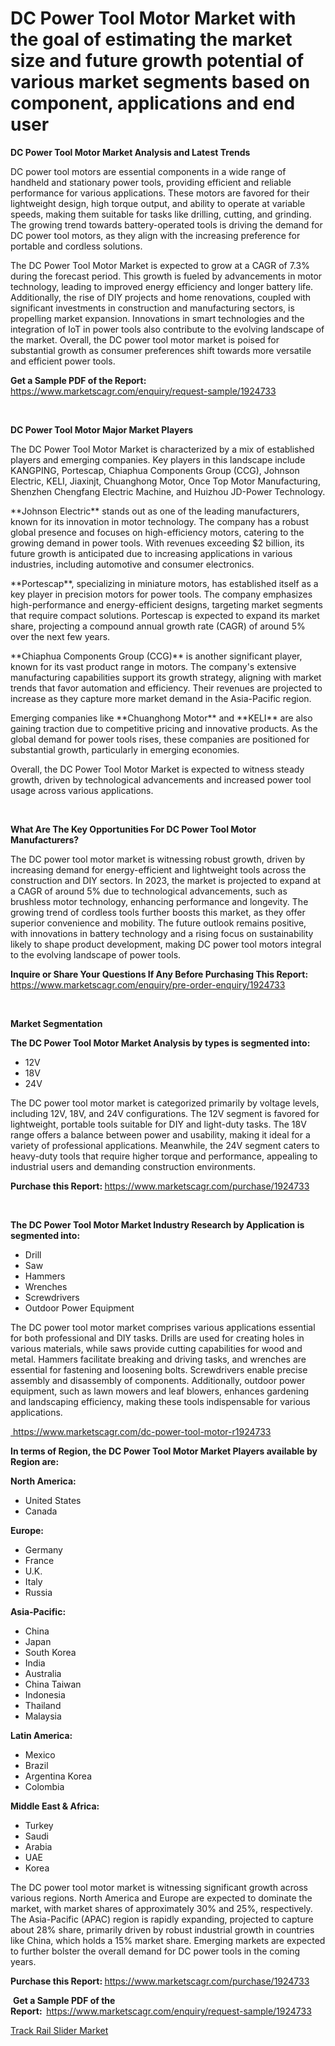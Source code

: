 <p><h1>DC Power Tool Motor Market with the goal of estimating the market size and future growth potential of various market segments based on component, applications and end user</h1></p><p><strong>DC Power Tool Motor Market Analysis and Latest Trends</strong></p>
<p><p>DC power tool motors are essential components in a wide range of handheld and stationary power tools, providing efficient and reliable performance for various applications. These motors are favored for their lightweight design, high torque output, and ability to operate at variable speeds, making them suitable for tasks like drilling, cutting, and grinding. The growing trend towards battery-operated tools is driving the demand for DC power tool motors, as they align with the increasing preference for portable and cordless solutions.</p><p>The DC Power Tool Motor Market is expected to grow at a CAGR of 7.3% during the forecast period. This growth is fueled by advancements in motor technology, leading to improved energy efficiency and longer battery life. Additionally, the rise of DIY projects and home renovations, coupled with significant investments in construction and manufacturing sectors, is propelling market expansion. Innovations in smart technologies and the integration of IoT in power tools also contribute to the evolving landscape of the market. Overall, the DC power tool motor market is poised for substantial growth as consumer preferences shift towards more versatile and efficient power tools.</p></p>
<p><strong>Get a Sample PDF of the Report:&nbsp;</strong> <a href="https://www.marketscagr.com/enquiry/request-sample/1924733?utm_campaign=3098&utm_medium=2&utm_source=Github&utm_content=ia&utm_term=28032025&utm_id=dc-power-tool-motor">https://www.marketscagr.com/enquiry/request-sample/1924733</a></p>
<p>&nbsp;</p>
<p><strong>DC Power Tool Motor Major Market Players</strong></p>
<p><p>The DC Power Tool Motor Market is characterized by a mix of established players and emerging companies. Key players in this landscape include KANGPING, Portescap, Chiaphua Components Group (CCG), Johnson Electric, KELI, Jiaxinjt, Chuanghong Motor, Once Top Motor Manufacturing, Shenzhen Chengfang Electric Machine, and Huizhou JD-Power Technology. </p><p>**Johnson Electric** stands out as one of the leading manufacturers, known for its innovation in motor technology. The company has a robust global presence and focuses on high-efficiency motors, catering to the growing demand in power tools. With revenues exceeding $2 billion, its future growth is anticipated due to increasing applications in various industries, including automotive and consumer electronics.</p><p>**Portescap**, specializing in miniature motors, has established itself as a key player in precision motors for power tools. The company emphasizes high-performance and energy-efficient designs, targeting market segments that require compact solutions. Portescap is expected to expand its market share, projecting a compound annual growth rate (CAGR) of around 5% over the next few years.</p><p>**Chiaphua Components Group (CCG)** is another significant player, known for its vast product range in motors. The company's extensive manufacturing capabilities support its growth strategy, aligning with market trends that favor automation and efficiency. Their revenues are projected to increase as they capture more market demand in the Asia-Pacific region.</p><p>Emerging companies like **Chuanghong Motor** and **KELI** are also gaining traction due to competitive pricing and innovative products. As the global demand for power tools rises, these companies are positioned for substantial growth, particularly in emerging economies.</p><p>Overall, the DC Power Tool Motor Market is expected to witness steady growth, driven by technological advancements and increased power tool usage across various applications.</p></p>
<p>&nbsp;</p>
<p><strong>What Are The Key Opportunities For DC Power Tool Motor Manufacturers?</strong></p>
<p><p>The DC power tool motor market is witnessing robust growth, driven by increasing demand for energy-efficient and lightweight tools across the construction and DIY sectors. In 2023, the market is projected to expand at a CAGR of around 5% due to technological advancements, such as brushless motor technology, enhancing performance and longevity. The growing trend of cordless tools further boosts this market, as they offer superior convenience and mobility. The future outlook remains positive, with innovations in battery technology and a rising focus on sustainability likely to shape product development, making DC power tool motors integral to the evolving landscape of power tools.</p></p>
<p><strong>Inquire or Share Your Questions If Any Before Purchasing This Report:</strong> <a href="https://www.marketscagr.com/enquiry/pre-order-enquiry/1924733?utm_campaign=3098&utm_medium=2&utm_source=Github&utm_content=ia&utm_term=28032025&utm_id=dc-power-tool-motor">https://www.marketscagr.com/enquiry/pre-order-enquiry/1924733</a></p>
<p>&nbsp;</p>
<p><strong>Market Segmentation</strong></p>
<p><strong>The DC Power Tool Motor Market Analysis by types is segmented into:</strong></p>
<p><ul><li>12V</li><li>18V</li><li>24V</li></ul></p>
<p><p>The DC power tool motor market is categorized primarily by voltage levels, including 12V, 18V, and 24V configurations. The 12V segment is favored for lightweight, portable tools suitable for DIY and light-duty tasks. The 18V range offers a balance between power and usability, making it ideal for a variety of professional applications. Meanwhile, the 24V segment caters to heavy-duty tools that require higher torque and performance, appealing to industrial users and demanding construction environments.</p></p>
<p><strong>Purchase this Report:&nbsp;</strong><a href="https://www.marketscagr.com/purchase/1924733?utm_campaign=3098&utm_medium=2&utm_source=Github&utm_content=ia&utm_term=28032025&utm_id=dc-power-tool-motor">https://www.marketscagr.com/purchase/1924733</a></p>
<p>&nbsp;</p>
<p><strong>The DC Power Tool Motor Market Industry Research by Application is segmented into:</strong></p>
<p><ul><li>Drill</li><li>Saw</li><li>Hammers</li><li>Wrenches</li><li>Screwdrivers</li><li>Outdoor Power Equipment</li></ul></p>
<p><p>The DC power tool motor market comprises various applications essential for both professional and DIY tasks. Drills are used for creating holes in various materials, while saws provide cutting capabilities for wood and metal. Hammers facilitate breaking and driving tasks, and wrenches are essential for fastening and loosening bolts. Screwdrivers enable precise assembly and disassembly of components. Additionally, outdoor power equipment, such as lawn mowers and leaf blowers, enhances gardening and landscaping efficiency, making these tools indispensable for various applications.</p></p>
<p><a href="https://www.marketscagr.com/dc-power-tool-motor-r1924733?utm_campaign=3098&utm_medium=2&utm_source=Github&utm_content=ia&utm_term=28032025&utm_id=dc-power-tool-motor">&nbsp;https://www.marketscagr.com/dc-power-tool-motor-r1924733</a></p>
<p><strong>In terms of Region, the DC Power Tool Motor Market Players available by Region are:</strong></p>
<p>
    <p> <strong> North America: </strong>
        <ul>
            <li>United States</li>
            <li>Canada</li>
        </ul>
        </p> 
    <p> <strong> Europe: </strong>
        <ul>
            <li>Germany</li>
            <li>France</li>
            <li>U.K.</li>
            <li>Italy</li>
            <li>Russia</li>
        </ul>
        </p> 
    <p> <strong> Asia-Pacific: </strong>
        <ul>
            <li>China</li>
            <li>Japan</li>
            <li>South Korea</li>
            <li>India</li>
            <li>Australia</li>
            <li>China Taiwan</li>
            <li>Indonesia</li>
            <li>Thailand</li>
            <li>Malaysia</li>
        </ul>
        </p> 
    <p> <strong> Latin America: </strong>
        <ul>
            <li>Mexico</li>
            <li>Brazil</li>
            <li>Argentina Korea</li>
            <li>Colombia</li>
        </ul>
        </p> 
    <p> <strong> Middle East & Africa: </strong>
        <ul>
            <li>Turkey</li>
            <li>Saudi</li>
            <li>Arabia</li>
            <li>UAE</li>
            <li>Korea</li>
        </ul>
    </p>
    </p>
<p><p>The DC power tool motor market is witnessing significant growth across various regions. North America and Europe are expected to dominate the market, with market shares of approximately 30% and 25%, respectively. The Asia-Pacific (APAC) region is rapidly expanding, projected to capture about 28% share, primarily driven by robust industrial growth in countries like China, which holds a 15% market share. Emerging markets are expected to further bolster the overall demand for DC power tools in the coming years.</p></p>
<p><strong>Purchase this Report: </strong><a href="https://www.marketscagr.com/purchase/1924733?utm_campaign=3098&utm_medium=2&utm_source=Github&utm_content=ia&utm_term=28032025&utm_id=dc-power-tool-motor">https://www.marketscagr.com/purchase/1924733</a></p>
<p>&nbsp;<strong>Get a Sample PDF of the Report:&nbsp;&nbsp;</strong><a href="https://www.marketscagr.com/enquiry/request-sample/1924733?utm_campaign=3098&utm_medium=2&utm_source=Github&utm_content=ia&utm_term=28032025&utm_id=dc-power-tool-motor">https://www.marketscagr.com/enquiry/request-sample/1924733</a></p>
<p><strong></strong></p>
<p><p><a href="https://github.com/hunanuzmez/Market-Research-Report-List-1/blob/main/track-rail-slider-market.md?utm_campaign=3098&utm_medium=2&utm_source=Github&utm_content=ia&utm_term=28032025&utm_id=dc-power-tool-motor">Track Rail Slider Market</a></p></p>